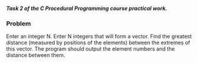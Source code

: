 ##### Task 2 of the C Procedural Programming course practical work.

### Problem

Enter an integer N. Enter N integers that will form a vector. Find the greatest distance (measured by positions of the elements) between the extremes of this vector. The program should output the element numbers and the distance between them.

